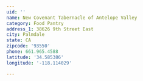 ```yaml
---
uid: ''
name: New Covenant Tabernacle of Antelope Valley
category: Food Pantry
address_1: 38626 9th Street East
city: Palmdale
state: CA
zipcode: '93550'
phone: 661.965.4588
latitude: '34.585386'
longitude: '-118.114029'

---
```

